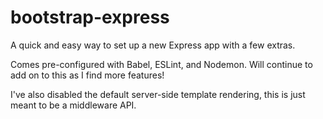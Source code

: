 # bootstrap-express
A quick and easy way to set up a new Express app with a few extras.

Comes pre-configured with Babel, ESLint, and Nodemon. Will continue to add on to this as I find more features!

I've also disabled the default server-side template rendering, this is just meant to be a middleware API.
